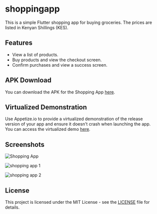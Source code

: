 # shoppingapp

This is a simple Flutter shopping app for buying groceries. The prices are listed in Kenyan Shillings (KES).

## Features

- View a list of products.
- Buy products and view the checkout screen.
- Confirm purchases and view a success screen.

## APK Download

You can download the APK for the Shopping App [here](https://appetize.io/app/android/com.example.shoppingapp?device=pixel7&osVersion=13.0).

## Virtualized Demonstration

Use Appetize.io to provide a virtualized demonstration of the release version of your app and ensure it doesn't crash when launching the app. You can access the virtualized demo [here](https://appetize.io/app/android/com.example.shoppingapp?device=pixel7&osVersion=13.0 ).


## Screenshots
![Shopping App](https://github.com/Wadonderah/SHOPPINGAPP/assets/149188641/3af0deb8-1e0f-4052-9568-dc5d88eb7514)
                              







![shopping app 1](https://github.com/Wadonderah/SHOPPINGAPP/assets/149188641/f338eda0-7f76-4a73-9983-14a938c85fc4)








![shopping app 2](https://github.com/Wadonderah/SHOPPINGAPP/assets/149188641/03a6f194-063a-4f09-9de3-8fb98778393c)






## License

This project is licensed under the MIT License - see the [LICENSE](LICENSE) file for details.

